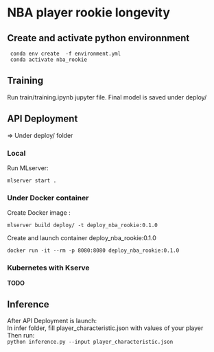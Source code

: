 # NBA player rookie longevity

## Create and activate python environnment

``` conda env create  -f environment.yml```  
``` conda activate nba_rookie```


## Training
Run train/training.ipynb jupyter file.
Final model is saved under deploy/

## API Deployment
 => Under deploy/ folder
### Local

 Run MLserver: 
 
```mlserver start . ```

### Under Docker container

Create Docker image : 

```mlserver build deploy/ -t deploy_nba_rookie:0.1.0 ```

Create and launch container deploy_nba_rookie:0.1.0 

``` docker run -it --rm -p 8080:8080 deploy_nba_rookie:0.1.0 ```

### Kubernetes with Kserve
**TODO**

## Inference
After API Deployment is launch:  
In infer folder, fill player_characteristic.json with values of your player  
Then run:  
``` python inference.py --input player_characteristic.json ``` 


